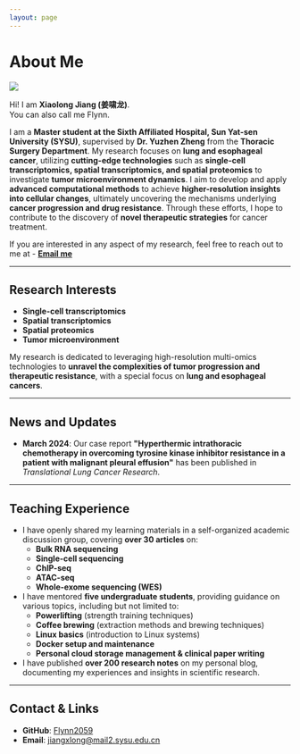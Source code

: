 ```yaml
---
layout: page
---
```


# About Me

<img src="https://flynn2059.top/flynn.jpg" class="floatpic">

Hi! I am **Xiaolong Jiang (姜啸龙)**.<br> You can also call me Flynn.

I am a **Master student at the Sixth Affiliated Hospital, Sun Yat-sen University (SYSU)**, supervised by **Dr. Yuzhen Zheng** from the **Thoracic Surgery Department**. My research focuses on **lung and esophageal cancer**, utilizing **cutting-edge technologies** such as **single-cell transcriptomics, spatial transcriptomics, and spatial proteomics** to investigate **tumor microenvironment dynamics**. I aim to develop and apply **advanced computational methods** to achieve **higher-resolution insights into cellular changes**, ultimately uncovering the mechanisms underlying **cancer progression and drug resistance**. Through these efforts, I hope to contribute to the discovery of **novel therapeutic strategies** for cancer treatment.

If you are interested in any aspect of my research, feel free to reach out to me at - **[Email me](mailto:jiangxlong@mail2.sysu.edu.cn)**

---

## Research Interests

- **Single-cell transcriptomics**  
- **Spatial transcriptomics**  
- **Spatial proteomics**  
- **Tumor microenvironment**  

My research is dedicated to leveraging high-resolution multi-omics technologies to **unravel the complexities of tumor progression and therapeutic resistance**, with a special focus on **lung and esophageal cancers**.

---

## News and Updates

- **March 2024**: Our case report **"Hyperthermic intrathoracic chemotherapy in overcoming tyrosine kinase inhibitor resistance in a patient with malignant pleural effusion"** has been published in *Translational Lung Cancer Research*.

---

## Teaching Experience

- I have openly shared my learning materials in a self-organized academic discussion group, covering **over 30 articles** on:  
  - **Bulk RNA sequencing**  
  - **Single-cell sequencing**  
  - **ChIP-seq**  
  - **ATAC-seq**  
  - **Whole-exome sequencing (WES)**  
- I have mentored **five undergraduate students**, providing guidance on various topics, including but not limited to:  
  - **Powerlifting** (strength training techniques)  
  - **Coffee brewing** (extraction methods and brewing techniques)  
  - **Linux basics** (introduction to Linux systems)  
  - **Docker setup and maintenance**  
  - **Personal cloud storage management & clinical paper writing**  
- I have published **over 200 research notes** on my personal blog, documenting my experiences and insights in scientific research.

---

## Contact & Links

- **GitHub**: [Flynn2059](https://github.com/Flynn2059)  
- **Email**: [jiangxlong@mail2.sysu.edu.cn](mailto:jiangxlong@mail2.sysu.edu.cn)


